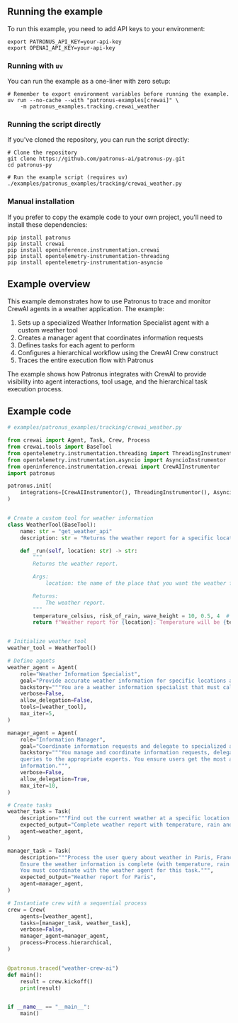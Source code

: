 ## Running the example

To run this example, you need to add API keys to your environment:

```shell
export PATRONUS_API_KEY=your-api-key
export OPENAI_API_KEY=your-api-key
```

### Running with `uv`

You can run the example as a one-liner with zero setup:

```shell
# Remember to export environment variables before running the example.
uv run --no-cache --with "patronus-examples[crewai]" \
    -m patronus_examples.tracking.crewai_weather
```

### Running the script directly

If you've cloned the repository, you can run the script directly:

```shell
# Clone the repository
git clone https://github.com/patronus-ai/patronus-py.git
cd patronus-py

# Run the example script (requires uv)
./examples/patronus_examples/tracking/crewai_weather.py
```

### Manual installation

If you prefer to copy the example code to your own project, you'll need to install these dependencies:

```shell
pip install patronus
pip install crewai
pip install openinference.instrumentation.crewai
pip install opentelemetry-instrumentation-threading
pip install opentelemetry-instrumentation-asyncio
```

## Example overview

This example demonstrates how to use Patronus to trace and monitor CrewAI agents in a weather application. The example:

1. Sets up a specialized Weather Information Specialist agent with a custom weather tool
1. Creates a manager agent that coordinates information requests
1. Defines tasks for each agent to perform
1. Configures a hierarchical workflow using the CrewAI Crew construct
1. Traces the entire execution flow with Patronus

The example shows how Patronus integrates with CrewAI to provide visibility into agent interactions, tool usage, and the hierarchical task execution process.

## Example code

```python
# examples/patronus_examples/tracking/crewai_weather.py

from crewai import Agent, Task, Crew, Process
from crewai.tools import BaseTool
from opentelemetry.instrumentation.threading import ThreadingInstrumentor
from opentelemetry.instrumentation.asyncio import AsyncioInstrumentor
from openinference.instrumentation.crewai import CrewAIInstrumentor
import patronus

patronus.init(
    integrations=[CrewAIInstrumentor(), ThreadingInstrumentor(), AsyncioInstrumentor()]
)


# Create a custom tool for weather information
class WeatherTool(BaseTool):
    name: str = "get_weather_api"
    description: str = "Returns the weather report for a specific location"

    def _run(self, location: str) -> str:
        """
        Returns the weather report.

        Args:
            location: the name of the place that you want the weather for. Should be a place name, followed by possibly a city name, then a country, like "Anchor Point, Taghazout, Morocco".

        Returns:
            The weather report.
        """
        temperature_celsius, risk_of_rain, wave_height = 10, 0.5, 4  # mock outputs
        return f"Weather report for {location}: Temperature will be {temperature_celsius}°C, risk of rain is {risk_of_rain * 100:.0f}%, wave height is {wave_height}m."


# Initialize weather tool
weather_tool = WeatherTool()

# Define agents
weather_agent = Agent(
    role="Weather Information Specialist",
    goal="Provide accurate weather information for specific locations and times",
    backstory="""You are a weather information specialist that must call the available tool to get the most recent reports""",
    verbose=False,
    allow_delegation=False,
    tools=[weather_tool],
    max_iter=5,
)

manager_agent = Agent(
    role="Information Manager",
    goal="Coordinate information requests and delegate to specialized agents",
    backstory="""You manage and coordinate information requests, delegating specialized
    queries to the appropriate experts. You ensure users get the most accurate and relevant
    information.""",
    verbose=False,
    allow_delegation=True,
    max_iter=10,
)

# Create tasks
weather_task = Task(
    description="""Find out the current weather at a specific location.""",
    expected_output="Complete weather report with temperature, rain and wave height information",
    agent=weather_agent,
)

manager_task = Task(
    description="""Process the user query about weather in Paris, France.
    Ensure the weather information is complete (with temperature, rain and wave height) and properly formatted.
    You must coordinate with the weather agent for this task.""",
    expected_output="Weather report for Paris",
    agent=manager_agent,
)

# Instantiate crew with a sequential process
crew = Crew(
    agents=[weather_agent],
    tasks=[manager_task, weather_task],
    verbose=False,
    manager_agent=manager_agent,
    process=Process.hierarchical,
)


@patronus.traced("weather-crew-ai")
def main():
    result = crew.kickoff()
    print(result)


if __name__ == "__main__":
    main()
```
